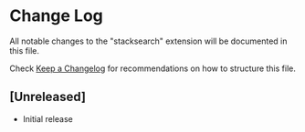 # Change Log

All notable changes to the "stacksearch" extension will be documented in this file.

Check [Keep a Changelog](http://keepachangelog.com/) for recommendations on how to structure this file.

## [Unreleased]

- Initial release